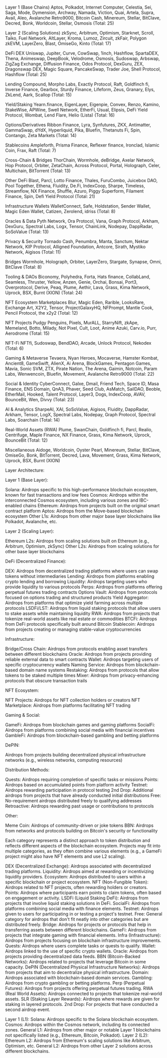 Layer 1 (Base Chains)
Aptos, Polkadot, Internet Computer, Celestia, Sei, Saga, Mode, Dymension, Archway, Namada, Viction, Quai, Artela, Supra, Avail, Aleo, Avalanche Retro9000, Bitcoin Cash, Minereum, Stellar, BitClave, Decred, Bonk, Worldcoin, Stellar, Osmosis
(Total: 25)

Layer 2 (Scaling Solutions)
zkSync, Arbitrum, Optimism, Starknet, Scroll, Taiko, Fuel Network, AltLayer, Kroma, Lumoz, Zircuit, zkFair, Polygon zkEVM, LayerZero, Blast, OmiseGo, Kinto
(Total: 17)

DeFi
DEX
Uniswap, Jupiter, Curve, CowSwap, 1inch, Hashflow, SpartaDEX, Thena, Animeswap, DeepBook, Velodrome, Osmosis, Sudoswap, Arbswap, ZigZag Exchange, Diffusion Finance, Odos Protocol, DexGuru, ZEX, Dragonswap DEX, Magic Square, PancakeSwap, Trader Joe, Shell Protocol, Hashflow
(Total: 25)

Lending
Compound, Morpho Labs, Exactly Protocol, Raft, Goldfinch fi, Inverse Finance, Gearbox, Sturdy Finance, Lifeform, Zeus, Granary, Elys, ZkLend, Aark, Scallop
(Total: 15)

Yield/Staking
Yearn.finance, EigenLayer, Eigenpie, Convex, Renzo, Kamino, StakeWise, APWine, Swell Network, EtherFi, Usual, Elipsis, DeFi Yield Protocol, Wombat, Lend Flare, Helio (Lista)
(Total: 16)

Options/Derivatives
Ribbon Finance, Lyra, Synfutures, ZKX, Antimatter, GammaSwap, dYdX, Hyperliquid, Pika, Bluefin, Thetanuts Fi, Spin, Contango, Zeta Markets
(Total: 14)

Stablecoins
Ampleforth, Prisma Finance, Reflexer finance, Ironclad, Islamic Coin, Frax, Raft
(Total: 7)

Cross-Chain & Bridges
ThorChain, Wormhole, deBridge, Axelar Network, Hop Protocol, Orbiter, ZetaChain, Across Protocol, Portal, Holograph, Celer, Multichain, BitTorrent
(Total: 13)

Other DeFi
Blast, Parcl, Lotto Finance, Thales, FuruCombo, Juicebox DAO, Pool Together, Ethena, Fluidity, De.Fi, IndexCoop, Sharpe, Timeless, Streamflow, NX Finance, Shuffle, Azuro, Piggy Superform, Filament Finance, Spin, Defi Yield Protocol
(Total: 21)

Infrastructure
Wallets
WalletConnect, Safe, Holdstation, Sender Wallet, Magic Eden Wallet, Catizen, Zerolend, idriss
(Total: 8)

Oracles & Data
Pyth Network, Ora Protocol, Vana, Graph Protocol, Arkham, DexGuru, Spectral Labs, Logx, Tensor, ChainLink, Nodepay, DappRadar, SoSoValue
(Total: 13)

Privacy & Security
Tornado Cash, Penumbra, Manta, Sanctum, Nektar Network, KIP Protocol, Alligned Foundation, Antcore, Sirath, Mystiko Network, Aigisos
(Total: 11)

Bridges
Wormhole, Holograph, Orbiter, LayerZero, Stargate, Synapse, Omni, BitClave
(Total: 8)

Tooling & DAOs
Biconomy, Polyhedra, Forta, Hats finance, CollabLand, Seamless, Thruster, Yellow, Anzen, Genie, Orchai, Bonsai, Port3, Overprotocol, Derive, Peaq, Plume, Aethir, Lava, Grass, Kima Network, Uprock, BSX, Burnt (XION)
(Total: 24)

NFT Ecosystem
Marketplaces
Blur, Magic Eden, Rarible, LooksRare, Exchange Art, X2Y2, Tensor, ProjectGalaxyHQ, NFPrompt, Mantle Cook, Pencil Protocol, the x2y2
(Total: 12)

NFT Projects
Pudgy Penguins, Pixels, MurALL, StarryNift, zkApe, Memeland, Botto, Milady, Not Pixel, Cult, Loot, Anime Azuki, Carv.io, Purr, Aerodrome
(Total: 15)

NFT-Fi
NFTfi, Sudoswap, BendDAO, Arcade, Unlock Protocol, Nekodex
(Total: 6)

Gaming & Metaverse
Tevaera, Nyan Heroes, Mocaverse, Hamster Kombat, Ancient8, GameSwift, AlienX, Ai Arena, BlockGames, Pentagon Games, Mavia, Sonic SVM, ZTX, Pirate Nation, The Arena, Gaimin, Notcoin, Param Labs, Wenwencoin, Bluefin, Movement, Avalanche Retro9000
(Total: 22)

Social & Identity
CyberConnect, Galxe, Dmail, Friend Tech, Space ID, Masa Finance, ENS Domain, QnA3, Phaver, Seed Club, AsMatch, SailDAO, Beoble, EtherMail, Hooked, Talent Protocol, Layer3, Dogs, IndexCoop, AVAV, BounceBit, Wen, Divvy
(Total: 23)

AI & Analytics
SharpeAI, XAI, SoSoValue, Aigisos, Fluidity, DappRadar, Arkham, Tensor, LogX, Spectral Labs, Nodepay, Graph Protocol, Spectral Labs, Soarchain
(Total: 14)

Real-World Assets (RWA)
Plume, SwanChain, Goldfinch fi, Parcl, Realio, Centrifuge, Maple Finance, NX Finance, Grass, Kima Network, Uprock, BounceBit
(Total: 12)

Miscellaneous
Aidoge, Worldcoin, Oyster Pearl, Minereum, Stellar, BitClave, OmiseGo, Bonk, BitTorrent, Decred, Lava, Movement, Grass, Kima Network, Uprock, BSX, Burnt (XION)

Layer Architecture:

Layer 1 (Base Layer):

Solana: Airdrops specific to this high-performance blockchain ecosystem, known for fast transactions and low fees
Cosmos: Airdrops within the interconnected Cosmos ecosystem, including various zones and IBC-enabled chains
Ethereum: Airdrops from projects built on the original smart contract platform
Aptos: Airdrops from the Move-based blockchain ecosystem
Other L1s: Airdrops from other major base layer blockchains like Polkadot, Avalanche, etc.

Layer 2 (Scaling Layer):

Ethereum L2s: Airdrops from scaling solutions built on Ethereum (e.g., Arbitrum, Optimism, zkSync)
Other L2s: Airdrops from scaling solutions for other base layer blockchains

DeFi (Decentralized Finance):

DEX: Airdrops from decentralized trading platforms where users can swap tokens without intermediaries
Lending: Airdrops from platforms enabling crypto lending and borrowing
Liquidity: Airdrops targeting users who provide liquidity to various protocols
Perps: Airdrops from platforms offering perpetual futures trading contracts
Options Vault: Airdrops from protocols focused on options trading and structured products
Yield Aggregator: Airdrops from platforms that optimize yield farming across multiple protocols
LSDFi/LST: Airdrops from liquid staking protocols that allow users to stake assets while maintaining liquidity
RWA: Airdrops from projects that tokenize real-world assets like real estate or commodities
BTCFi: Airdrops from DeFi protocols specifically built around Bitcoin
Stablecoin: Airdrops from projects creating or managing stable-value cryptocurrencies

Infrastructure:

Bridge/Cross Chain: Airdrops from protocols enabling asset transfers between different blockchains
Oracle: Airdrops from projects providing reliable external data to smart contracts
Wallet: Airdrops targeting users of specific cryptocurrency wallets
Naming Service: Airdrops from blockchain-based domain name systems
Restaking: Airdrops from protocols that allow tokens to be staked multiple times
Mixer: Airdrops from privacy-enhancing protocols that obscure transaction trails

NFT Ecosystem:

NFT Projects: Airdrops for NFT collection holders or creators
NFT Marketplace: Airdrops from platforms facilitating NFT trading

Gaming & Social:

GameFi: Airdrops from blockchain games and gaming platforms
SocialFi: Airdrops from platforms combining social media with financial incentives
GambleFi: Airdrops from blockchain-based gambling and betting platforms

DePIN:

Airdrops from projects building decentralized physical infrastructure networks (e.g., wireless networks, computing resources)

Distribution Methods:

Quests: Airdrops requiring completion of specific tasks or missions
Points: Airdrops based on accumulated points from platform activity
Testnet: Airdrops rewarding participation in protocol testing
2nd Drop: Additional airdrops from projects that have already conducted initial distributions
Free: No-requirement airdrops distributed freely to qualifying addresses
Retroactive: Airdrops rewarding past usage or contributions to protocols

Other:

Meme Coin: Airdrops of community-driven or joke tokens
BBN: Airdrops from networks and protocols building on Bitcoin's security or functionality

Each category represents a distinct approach to token distribution and reflects different aspects of the blockchain ecosystem. Projects may fit into multiple categories, as they often combine various elements (e.g., a GameFi project might also have NFT elements and use L2 scaling).

DEX (Decentralized Exchange): Airdrops associated with decentralized trading platforms.
Liquidity: Airdrops aimed at rewarding or incentivizing liquidity providers.
Ecosystem: Airdrops distributed to users within a specific blockchain or project ecosystem.
NFT (Non-Fungible Token): Airdrops related to NFT projects, often rewarding holders or creators.
Points: Airdrops where participants earn points to claim tokens, often based on engagement or activity.
LSDFi (Liquid Staking DeFi): Airdrops from projects that involve liquid staking solutions in DeFi.
SocialFi: Airdrops from platforms combining social media with finance elements.
Testnet: Airdrops given to users for participating in or testing a project's testnet.
Free: General category for airdrops that don't fit neatly into other categories but are distributed freely.
Bridge: Airdrops for projects or protocols that help in transferring assets between different blockchains.
GameFi: Airdrops from projects that integrate gaming with financial elements.
Infra (Infrastructure): Airdrops from projects focusing on blockchain infrastructure improvements.
Quests: Airdrops where users complete tasks or quests to qualify.
Wallet: Airdrops linked to the use of specific crypto wallets.
Oracle: Airdrops from projects providing decentralized data feeds.
BBN (Bitcoin-Backed Networks): Airdrops related to projects that leverage Bitcoin in some capacity.
DePIN (Decentralized Physical Infrastructure Networks): Airdrops from projects that aim to decentralize physical infrastructure.
Domain: Airdrops associated with blockchain-based domain services.
Gambling: Airdrops from crypto gambling or betting platforms.
Perp (Perpetual Futures): Airdrops from projects offering perpetual futures trading.
RWA (Real World Assets): Airdrops connected to projects that tokenize real-world assets.
SLR (Staking Layer Rewards): Airdrops where rewards are given for staking in layered protocols.
2nd Drop: For projects that have conducted a second airdrop event.

Layer 1 (L1):
Solana: Airdrops specific to the Solana blockchain ecosystem.
Cosmos: Airdrops within the Cosmos network, including its connected zones.
General L1: Airdrops from other major or notable Layer 1 blockchains not specifically listed (e.g., Ethereum, Bitcoin, Polkadot).
Layer 2 (L2):
Ethereum L2: Airdrops from Ethereum's scaling solutions like Arbitrum, Optimism, etc.
General L2: Airdrops from other Layer 2 solutions across different blockchains.
